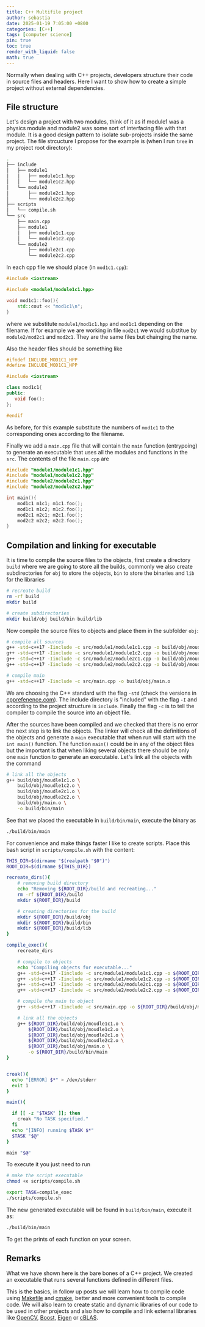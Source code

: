 ```yaml
---
title: C++ Multifile project
author: sebastia
date: 2025-01-19 7:05:00 +0800
categories: [C++]
tags: [computer science]
pin: true
toc: true
render_with_liquid: false
math: true
---
```



Normally when dealing with C++ projects, developers structure their code in source files and headers. Here I want to show how to create a simple project without external dependencies.

## File structure

Let's design a project with two modules, think of it as if module1 was a physics module and module2 was some sort of interfacing file with that module. It is a good design pattern to isolate sub-projects inside the same project. The file strcucture I propose for the example is (when I run `tree` in my project root directory):

```bash
.
├── include
│   ├── module1
│   │   ├── module1c1.hpp
│   │   └── module1c2.hpp
│   └── module2
│       ├── module2c1.hpp
│       └── module2c2.hpp
├── scripts
│   └── compile.sh
└── src
    ├── main.cpp
    ├── module1
    │   ├── module1c1.cpp
    │   └── module1c2.cpp
    └── module2
        ├── module2c1.cpp
        └── module2c2.cpp
```

In each cpp file we should place (in `mod1c1.cpp`):

```cpp
#include <iostream>

#include <module1/module1c1.hpp>

void mod1c1::foo(){
    std::cout << "mod1c1\n";
}
```

where we substitute `module1/mod1c1.hpp` and `mod1c1` depending on the filename. If for example we are working in file `mod2c1` we would substitue by `module2/mod2c1` and `mod2c1`. They are the same files but chainging the name.

Also the header files should be something like

```cpp
#ifndef INCLUDE_MOD1C1_HPP
#define INCLUDE_MOD1C1_HPP

#include <iostream>

class mod1c1{
public:
   void foo();
};

#endif

```

As before, for this example substitute the numbers of `mod1c1` to the corresponding ones according to the filename.

Finally we add a `main.cpp` file that will contain the `main` function (entrypoing) to generate an executable that uses all the modules and functions in the `src`. The contents of the file `main.cpp` are

```cpp
#include "module1/module1c1.hpp"
#include "module1/module1c2.hpp"
#include "module2/module2c1.hpp"
#include "module2/module2c2.hpp"

int main(){
    mod1c1 m1c1; m1c1.foo();
    mod1c1 m1c2; m1c2.foo();
    mod2c1 m2c1; m2c1.foo();
    mod2c2 m2c2; m2c2.foo();
}
```

## Compilation and linking for executable

It is time to compile the source files to the objects, first create a directory `build` where we are going to store all the builds, commonly we also create subdirectories for `obj` to store the objects, `bin` to store the binaries and `lib` for the libraries

```bash
# recreate build
rm -rf build
mkdir build

# create subdirectories
mkdir build/obj build/bin build/lib
```

Now compile the source files to objects and place them in the subfolder `obj`:

```bash
# compile all sources
g++ -std=c++17 -Iinclude -c src/module1/module1c1.cpp -o build/obj/moudle1c1.o
g++ -std=c++17 -Iinclude -c src/module1/module1c2.cpp -o build/obj/moudle1c2.o
g++ -std=c++17 -Iinclude -c src/module2/module2c1.cpp -o build/obj/moudle2c1.o
g++ -std=c++17 -Iinclude -c src/module2/module2c2.cpp -o build/obj/moudle2c2.o

# compile main
g++ -std=c++17 -Iinclude -c src/main.cpp -o build/obj/main.o
```

We are choosing the C++ standard with the flag `-std` (check the versions in [cpprefenence.com](https://en.cppreference.com/w/cpp)). The include directory is "included" with the flag `-I` and according to the project structure is `include`. Finally the flag `-c` is to tell the compiler to compile the source into an object file.

After the sources have been compiled and we checked that there is no error the next step is to link the objects. The linker will check all the definitions of the objects and generate a `main` executable that when run will start with the `int main()` function. The function `main()` could be in any of the object files but the important is that when liking several objects there should be only one `main` function to generate an executable. Let's link all the objects with the command

```bash
# link all the objects
g++ build/obj/moudle1c1.o \
    build/obj/moudle1c2.o \
    build/obj/moudle2c1.o \
    build/obj/moudle2c2.o \
    build/obj/main.o \
    -o build/bin/main
```

See that we placed the executable in `build/bin/main`, execute the binary as

```bash
./build/bin/main
```

For convenience and make things faster I like to create scripts. Place this bash script in `scripts/compile.sh` with the content:

```bash
THIS_DIR=$(dirname "$(realpath "$0")")
ROOT_DIR=$(dirname ${THIS_DIR})

recreate_dirs(){
    # removing build directory
    echo "Removing ${ROOT_DIR}/build and recreating..."
    rm -rf ${ROOT_DIR}/build
    mkdir ${ROOT_DIR}/build

    # creating directories for the build
    mkdir ${ROOT_DIR}/build/obj
    mkdir ${ROOT_DIR}/build/bin
    mkdir ${ROOT_DIR}/build/lib
}

compile_exec(){
    recreate_dirs

    # compile to objects
    echo "Compiling objects for executable..."
    g++ -std=c++17 -Iinclude -c src/module1/module1c1.cpp -o ${ROOT_DIR}/build/obj/moudle1c1.o
    g++ -std=c++17 -Iinclude -c src/module1/module1c2.cpp -o ${ROOT_DIR}/build/obj/moudle1c2.o
    g++ -std=c++17 -Iinclude -c src/module2/module2c1.cpp -o ${ROOT_DIR}/build/obj/moudle2c1.o
    g++ -std=c++17 -Iinclude -c src/module2/module2c2.cpp -o ${ROOT_DIR}/build/obj/moudle2c2.o

    # compile the main to object
    g++ -std=c++17 -Iinclude -c src/main.cpp -o ${ROOT_DIR}/build/obj/main.o

    # link all the objects
    g++ ${ROOT_DIR}/build/obj/moudle1c1.o \
        ${ROOT_DIR}/build/obj/moudle1c2.o \
        ${ROOT_DIR}/build/obj/moudle2c1.o \
        ${ROOT_DIR}/build/obj/moudle2c2.o \
        ${ROOT_DIR}/build/obj/main.o \
        -o ${ROOT_DIR}/build/bin/main
}


croak(){
  echo "[ERROR] $*" > /dev/stderr
  exit 1
}

main(){

  if [[ -z "$TASK" ]]; then
    croak "No TASK specified."
  fi
  echo "[INFO] running $TASK $*"
  $TASK "$@"
}

main "$@"

```

To execute it you just need to run

```bash
# make the script executable
chmod +x scripts/compile.sh

export TASK=compile_exec
./scripts/compile.sh
```

The new generated executable will be found in `build/bin/main`, execute it as:

```bash
./build/bin/main
```

To get the prints of each function on your screen. 
## Remarks

What we have shown here is the bare bones of a C++ project. We created an executable that runs several functions defined in different files. 

This is the basics, in follow up posts we will learn how to compile code using [Makefile](https://www.gnu.org/software/make/manual/make.html) and [cmake](https://cmake.org/), better and more convenient tools to compile code. We will also learn to create static and dynamic libraries of our code to be used in other projects and also how to compile and link external libraries like [OpenCV](https://opencv.org/), [Boost](https://www.boost.org/), [Eigen](https://eigen.tuxfamily.org/index.php?title=Main_Page) or [cBLAS](https://www.gnu.org/software/gsl/doc/html/cblas.html). 

